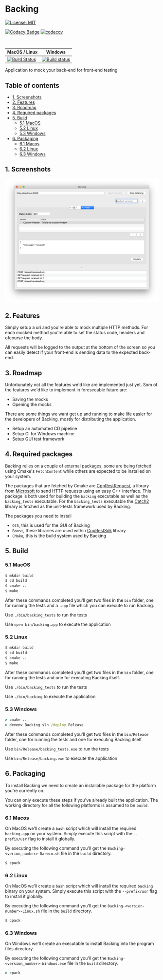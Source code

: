 # Backing

[![License: MIT](https://img.shields.io/badge/License-MIT-yellow.svg)](LICENSE)

[![Codacy Badge](https://api.codacy.com/project/badge/Grade/f9919567041d4715889d643b784e661f)](https://www.codacy.com/manual/bartkessels/backing?utm_source=github.com&amp;utm_medium=referral&amp;utm_content=bartkessels/backing&amp;utm_campaign=Badge_Grade)
[![codecov](https://codecov.io/gh/bartkessels/backing/branch/development/graph/badge.svg)](https://codecov.io/gh/bartkessels/backing)

<br>

|MacOS / Linux|Windows|
|---|---|
|[![Build Status](https://travis-ci.org/bartkessels/backing.svg?branch=development)](https://travis-ci.org/bartkessels/backing)|[![Build status](https://ci.appveyor.com/api/projects/status/hh5ay5pes7g463gd?svg=true)](https://ci.appveyor.com/project/bartkessels/backing)|

Application to mock your back-end for front-end testing

## Table of contents

- [1. Screenshots](#1-screenshots)
- [2. Features](#2-features)
- [3. Roadmap](#3-roadmap)
- [4. Required packages](#4-required-packages)
- [5. Build](#5-build)
    - [5.1 MacOS](#51-macos)
    - [5.2 Linux](#52-linux)
    - [5.3 Windows](53-windows)
- [6. Packaging](#6-packaging)
    - [6.1 Macos](#61-macos)
    - [6.2 Linux](#62-linux)
    - [6.3 Windows](#63-windows)

## 1. Screenshots

![Mainwindow for Backing](data/screenshot_1.png)

## 2. Features

Simply setup a uri and you're able to mock multiple HTTP methods. For each
mocked method you're able to set the status code, headers and ofcourse the body.

All requests will be logged to the output at the bottom of the screen
so you can easily detect if your front-end is sending data to the expected
back-end.

## 3. Roadmap

Unfortunately not all the features we'd like are implemented just yet. Som of the features
we'd like to implement in foreseeable future are:

- Saving the mocks
- Opening the mocks 

There are some things we want get up and running to make life easier for the developers of Backing, mostly for distributing the application.

- Setup an automated CD pipeline
- Setup CI for Windows machine
- Setup GUI test framework

## 4. Required packages

Backing relies on a couple of external packages, some are being fetched using Cmake's `FetchContent` while others
are expected to be installed on your system.

The packages that are fetched by Cmake are [CppRestRequest](https://github.com/microsoft/cpprestsdk), a library from
[Microsoft](https://microsoft.com) to send HTTP requests using an easy C++ interface. This package is both used for
building the `backing` executable as well as the `backing_tests` executable. For the `backing_tests` executable the
[Catch2](https://github.com/catchorg/catch2) library is fetched as the unit-tests framework used by Backing.

The packages you need to install

- `Qt5`, this is used for the GUI of Backing
- `Boost`, these libraries are used within [CppRestSdk](https://github.com/microsoft/cpprestsdk) library
- `CMake`, this is the build system used by Backing


## 5. Build

### 5.1 MacOS

```bash
$ mkdir build
$ cd build
$ cmake ..
$ make
```

After these commands completed you'll get two files in the `bin` folder, one for running the tests and
a `.app` file which you can execute to run Backing.

Use `./bin/backing_tests` to run the tests

Use `open bin/backing.app` to execute the application

### 5.2 Linux

```bash
$ mkdir build
$ cd build
$ cmake ..
$ make
```

After these commands completed you'll get two files in the `bin` folder, one for running the tests and
one for executing Backing itself.

Use `./bin/backing_tests` to run the tests

Use `./bin/backing` to execute the application

### 5.3 Windows

```bat
> cmake ..
> devenv Backing.sln /deploy Release
```

After these commands completed you'll get two files in the `bin/Release` folder, one for running the tests and
one for executing Backing itself.

Use `bin/Release/backing_tests.exe` to run the tests

Use `bin/Release/backing.exe` to execute the application

## 6. Packaging

To install Backing we need to create an installable package for the platform you're currently on.

You can only execute these steps if you've already built the application. The working directory for all the following
platforms is assumed to be `build`.

### 6.1 Macos

On MacOS we'll create a `bash` script which will install the required `backing.app` on your system. Simply execute this
script with the `--prefix/usr` flag to install it globally.

By executing the following command you'll get the `Backing-<verion_number>-Darwin.sh` file in the `build` directory.

```bash
$ cpack
```

### 6.2 Linux

On MacOS we'll create a `bash` script which will install the required `backing` binary on your system. Simply execute this
script with the `--prefix/usr` flag to install it globally.

By executing the following command you'll get the `Backing-<version-number>-Linux.sh` file in the `build` directory.

```bash
$ cpack
``` 

### 6.3 Windows

On Windows we'll create an executable to install Backing into the program files directory.

By executing the following command you'll get the `Backing-<version_number>-Windows.exe` file in the `build` directory.

```bat
> cpack
```